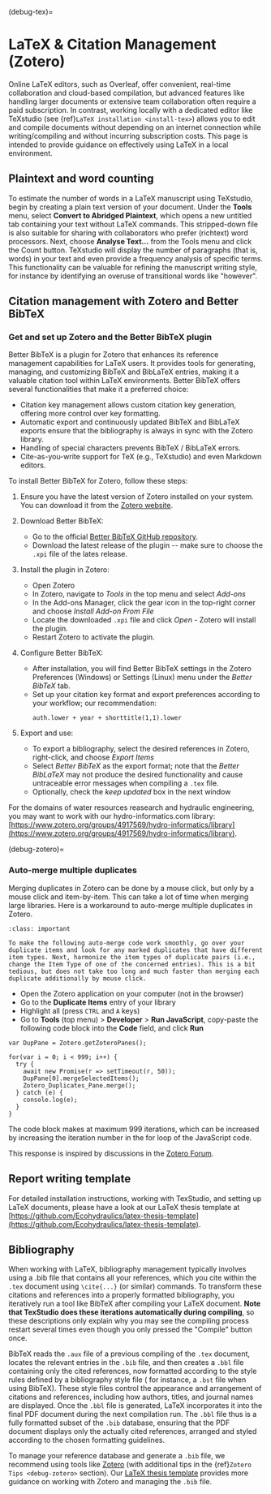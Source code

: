 (debug-tex)=
# LaTeX & Citation Management (Zotero)

Online LaTeX editors, such as Overleaf, offer convenient, real-time collaboration and cloud-based compilation, but advanced features like handling larger documents or extensive team collaboration often require a paid subscription. In contrast, working locally with a dedicated editor like TeXstudio (see {ref}`LaTeX installation <install-tex>`) allows you to edit and compile documents without depending on an internet connection while writing/compiling and without incurring subscription costs. This page is intended to provide guidance on effectively using LaTeX in a local environment.


## Plaintext and word counting

To estimate the number of words in a LaTeX manuscript using TeXstudio, begin by creating a plain text version of your document. Under the **Tools** menu, select **Convert to Abridged Plaintext**, which opens a new untitled tab containing your text without LaTeX commands. This stripped-down file is also suitable for sharing with collaborators who prefer (richtext) word processors. Next, choose **Analyse Text...** from the Tools menu and click the Count button. TeXstudio will display the number of paragraphs (that is, words) in your text and even provide a frequency analysis of specific terms. This functionality can be valuable for refining the manuscript writing style, for instance by identifying an overuse of transitional words like "however".

## Citation management with Zotero and Better BibTeX

### Get and set up Zotero and the Better BibTeX plugin

Better BibTeX is a plugin for Zotero that enhances its reference management capabilities for LaTeX users. It provides tools for generating, managing, and customizing BibTeX and BibLaTeX entries, making it a valuable citation tool within LaTeX environments. Better BibTeX offers several functionalities that make it a preferred choice:

- Citation key management allows custom citation key generation, offering more control over key formatting.
- Automatic export and continuously updated BibTeX and BibLaTeX exports ensure that the bibliography is always in sync with the Zotero library.
- Handling of special characters prevents BibTeX / BibLaTeX errors.
- Cite-as-you-write support for TeX (e.g., TeXstudio) and even Markdown editors.


To install Better BibTeX for Zotero, follow these steps:

1. Ensure you have the latest version of Zotero installed on your system. You can download it from the [Zotero website](https://www.zotero.org).

2. Download Better BibTeX:
   - Go to the official [Better BibTeX GitHub repository](https://github.com/retorquere/zotero-better-bibtex).
   - Download the latest release of the plugin -- make sure to choose the `.xpi` file of the lates release.

3. Install the plugin in Zotero:
   - Open Zotero
   - In Zotero, navigate to *Tools* in the top menu and select *Add-ons*
   - In the Add-ons Manager, click the gear icon in the top-right corner and choose *Install Add-on From File*
   - Locate the downloaded `.xpi` file and click *Open* - Zotero will install the plugin.
   - Restart Zotero to activate the plugin.

4. Configure Better BibTeX:
   - After installation, you will find Better BibTeX settings in the Zotero Preferences (Windows) or Settings (Linux) menu under the *Better BibTeX* tab.
   - Set up your citation key format and export preferences according to your workflow; our recommendation:
     ```
     auth.lower + year + shorttitle(1,1).lower
     ```

5. Export and use:
   - To export a bibliography, select the desired references in Zotero, right-click, and choose *Export Items*
   - Select *Better BibTeX* as the export format; note that the *Better BibLaTeX* may not produce the desired functionality and cause untraceable error messages when compiling a `.tex` file.
   - Optionally, check the *keep updated* box in the next window

For the domains of water resources reasearch and hydraulic engineering, you may want to work with our hydro-informatics.com library: [https://www.zotero.org/groups/4917569/hydro-informatics/library](https://www.zotero.org/groups/4917569/hydro-informatics/library).

(debug-zotero)=
### Auto-merge multiple duplicates

Merging duplicates in Zotero can be done by a mouse click, but only by a mouse click and item-by-item. This can take a lot of time when merging large libraries. Here is a workaround to auto-merge multiple duplicates in Zotero.

```{admonition} Make sure all duplicates have the same Item Type
:class: important

To make the following auto-merge code work smoothly, go over your duplicate items and look for any marked duplicates that have different item types. Next, harmonize the item types of duplicate pairs (i.e., change the Item Type of one of the concerned entries). This is a bit tedious, but does not take too long and much faster than merging each duplicate additionally by mouse click.
```

* Open the Zotero application on your computer (not in the browser)
* Go to the **Duplicate Items** entry of your library
* Highlight all (press `CTRL` and `A` keys)
* Go to **Tools** (top menu) > **Developer** > **Run JavaScript**, copy-paste the following code block into the **Code** field, and click **Run**


```
var DupPane = Zotero.getZoteroPanes();

for(var i = 0; i < 999; i++) {
  try {
    await new Promise(r => setTimeout(r, 50));
    DupPane[0].mergeSelectedItems();
    Zotero_Duplicates_Pane.merge();
  } catch (e) {
    console.log(e);
  }
}
```

The code block makes at maximum 999 iterations, which can be increased by increasing the iteration number in the for loop of the JavaScript code.


This response is inspired by discussions in the [Zotero Forum](https://forums.zotero.org/discussion/40457/merge-all-duplicates).



## Report writing template

For detailed installation instructions, working with TexStudio, and setting up LaTeX documents, please have a look at our LaTeX thesis template at [https://github.com/Ecohydraulics/latex-thesis-template](https://github.com/Ecohydraulics/latex-thesis-template).

## Bibliography

When working with LaTeX, bibliography management typically involves using a .bib file that contains all your references, which you cite within the `.tex` document using `\cite{...}` (or similar) commands. To transform these citations and references into a properly formatted bibliography, you iteratively run a tool like BibTeX after compiling your LaTeX document. **Note that TexStudio does these iterations automatically during compiling**, so these descriptions only explain why you may see the compiling process restart several times even though you only pressed the "Compile" button once.

BibTeX reads the `.aux` file of a previous compiling of the `.tex` document, locates the relevant entries in the `.bib` file, and then creates a `.bbl` file containing only the cited references, now formatted according to the style rules defined by a bibliography style file ( for instance, a `.bst` file when using BibTeX). These style files control the appearance and arrangement of citations and references, including how authors, titles, and journal names are displayed. Once the `.bbl` file is generated, LaTeX incorporates it into the final PDF document during the next compilation run. The `.bbl` file thus is a fully formatted subset of the `.bib` database, ensuring that the PDF document displays only the actually cited references, arranged and styled according to the chosen formatting guidelines.

To manage your reference database and generate a `.bib` file, we recommend using tools like [Zotero](https://www.zotero.org/) (with additional tips in the {ref}`Zotero Tips <debug-zotero>` section). Our [LaTeX thesis template](https://github.com/Ecohydraulics/latex-thesis-template) provides more guidance on working with Zotero and managing the `.bib` file.
